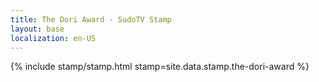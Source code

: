 ```yaml
---
title: The Dori Award - SudoTV Stamp
layout: base
localization: en-US
---
```


{% include stamp/stamp.html
    stamp=site.data.stamp.the-dori-award
%}